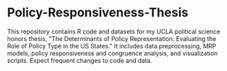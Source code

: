 # Policy-Responsiveness-Thesis
This repository contains R code and datasets for my UCLA political science honors thesis, "The Determinants of Policy Representation: Evaluating the Role of Policy Type in the US States." It includes data preprocessing, MRP models, policy responsiveness and congruence analysis, and visualization scripts. Expect frequent changes to code and data.

